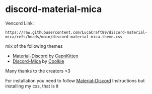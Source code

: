 # discord-material-mica

Vencord Link:
```
https://raw.githubusercontent.com/LucaCraft89/discord-material-mica/refs/heads/main/discord-material-mica.theme.css
```

mix of the following themes
- [Material-Discord](https://github.com/CapnKitten/Material-Discord) by [CapnKitten](https://github.com/CapnKitten)
- [Discord-Mica](https://github.com/PL7963/Discord-Mica) by [Coolkie](https://github.com/PL7963)

Many thanks to the creators <3

For installation you need to follow  [Material-Discord](https://github.com/CapnKitten/Material-Discord) Instructions but installing my css, that is it
